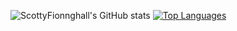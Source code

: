 ![ScottyFionnghall's GitHub stats](https://github-readme-stats.vercel.app/api?username=scottyfionnghall&show_icons=true&theme=bear)
[![Top Languages](https://github-readme-stats.vercel.app/api/top-langs/?username=scottyfionnghall&&show_icons=true&theme=bear)](https://github.com/anuraghazra/github-readme-stats)
